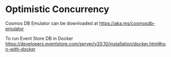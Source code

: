 Optimistic Concurrency
=

Cosmos DB Emulator can be downloaded at
https://aka.ms/cosmosdb-emulator

To run Event Store DB in Docker
https://developers.eventstore.com/server/v20.10/installation/docker.html#run-with-docker